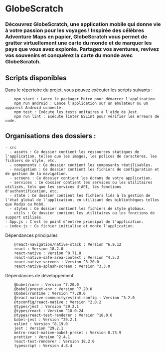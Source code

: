 # GlobeScratch

### Découvrez GlobeScratch, une application mobile qui donne vie à votre passion pour les voyages ! Inspirée des célèbres Adventure Maps en papier, GlobeScratch vous permet de gratter virtuellement une carte du monde et de marquer les pays que vous avez explorés. Partagez vos aventures, revivez vos souvenirs et conquérez la carte du monde avec GlobeScratch.

## Scripts disponibles

Dans le répertoire du projet, vous pouvez exécuter les scripts suivants :

```
    npm start : Lance le packager Metro pour démarrer l'application.
    npm run android : Lance l'application sur un émulateur ou un appareil Android connecté.
    npm test : Exécute les tests unitaires à l'aide de Jest.
    npm run lint : Exécute linter ESLint pour vérifier les erreurs de code.
```

## Organisations des dossiers : 
```
- src
  - assets : Ce dossier contient les ressources statiques de l'application, telles que les images, les polices de caractères, les fichiers de style, etc.
  - components : Ce dossier contient les composants réutilisables.
  - navigation : Ce dossier contient les fichiers de configuration et de gestion de la navigation.
  - screens : Ce dossier contient les écrans de votre application.
  - services : Ce dossier contient les services ou les utilitaires utilisés, tels que les services d'API, les fonctions d'authentification, etc.
  - state : Ce dossier contient les fichiers liés à la gestion de l'état global de l'application, en utilisant des bibliothèques telles que Redux ou MobX.
  - styles : Ce dossier contient les fichiers de style globaux.
  - utils : Ce dossier contient les utilitaires ou les fonctions de support utilisés.
- App.js : C'est le point d'entrée principal de l'application.
- index.js : Ce fichier initialise et monte l'application.

```

Dépendances principales

```
    @react-navigation/native-stack : Version ^6.9.12
    react : Version 18.2.0
    react-native : Version ^0.71.8
    react-native-safe-area-context : Version ^4.5.3
    react-native-screens : Version ^3.20.0
    react-native-splash-screen : Version ^3.3.0
```

Dépendances de développement

```
    @babel/core : Version ^7.20.0
    @babel/preset-env : Version ^7.20.0
    @babel/runtime : Version ^7.20.0
    @react-native-community/eslint-config : Version ^3.2.0
    @tsconfig/react-native : Version ^2.0.2
    @types/jest : Version ^29.2.1
    @types/react : Version ^18.0.24
    @types/react-test-renderer : Version ^18.0.0
    babel-jest : Version ^29.2.1
    eslint : Version ^8.19.0
    jest : Version ^29.2.1
    metro-react-native-babel-preset : Version 0.73.9
    prettier : Version ^2.4.1
    react-test-renderer : Version 18.2.0
    typescript : Version 4.8.4
```